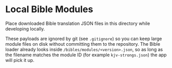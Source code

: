 # Local Bible Modules

Place downloaded Bible translation JSON files in this directory while developing locally.

These payloads are ignored by git (see `.gitignore`) so you can keep large module files on disk without
committing them to the repository. The Bible loader already looks inside `/bibles/modules/<version>.json`, so
as long as the filename matches the module ID (for example `kjv-strongs.json`) the app will pick it up.
